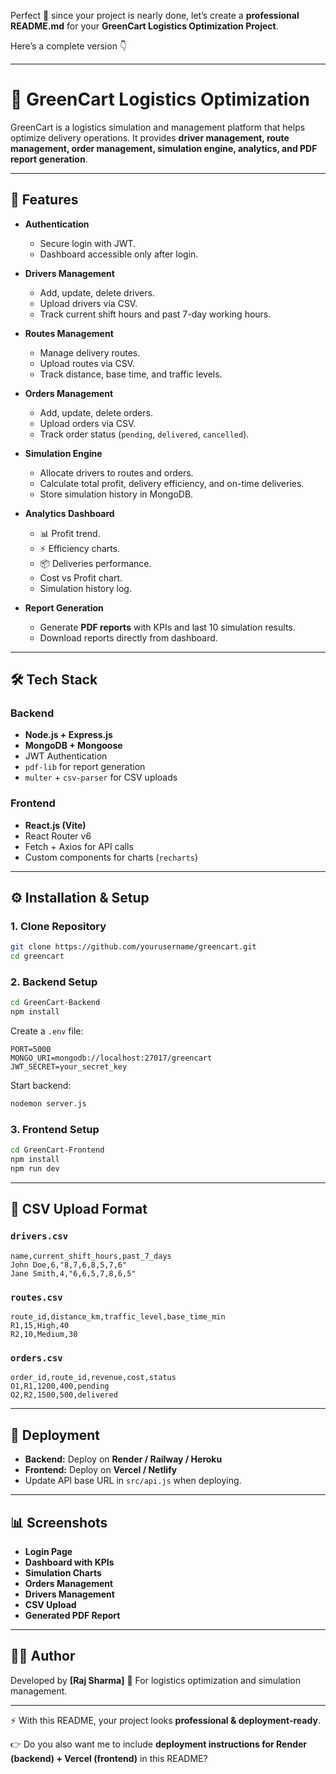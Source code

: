 Perfect 🎉 since your project is nearly done, let’s create a **professional README.md** for your **GreenCart Logistics Optimization Project**.

Here’s a complete version 👇

---

# 🚚 GreenCart Logistics Optimization

GreenCart is a logistics simulation and management platform that helps optimize delivery operations.
It provides **driver management, route management, order management, simulation engine, analytics, and PDF report generation**.

---

## 📌 Features

* **Authentication**

  * Secure login with JWT.
  * Dashboard accessible only after login.

* **Drivers Management**

  * Add, update, delete drivers.
  * Upload drivers via CSV.
  * Track current shift hours and past 7-day working hours.

* **Routes Management**

  * Manage delivery routes.
  * Upload routes via CSV.
  * Track distance, base time, and traffic levels.

* **Orders Management**

  * Add, update, delete orders.
  * Upload orders via CSV.
  * Track order status (`pending`, `delivered`, `cancelled`).

* **Simulation Engine**

  * Allocate drivers to routes and orders.
  * Calculate total profit, delivery efficiency, and on-time deliveries.
  * Store simulation history in MongoDB.

* **Analytics Dashboard**

  * 📊 Profit trend.
  * ⚡ Efficiency charts.
  * 📦 Deliveries performance.
  * Cost vs Profit chart.
  * Simulation history log.

* **Report Generation**

  * Generate **PDF reports** with KPIs and last 10 simulation results.
  * Download reports directly from dashboard.

---

## 🛠 Tech Stack

### Backend

* **Node.js + Express.js**
* **MongoDB + Mongoose**
* JWT Authentication
* `pdf-lib` for report generation
* `multer` + `csv-parser` for CSV uploads

### Frontend

* **React.js (Vite)**
* React Router v6
* Fetch + Axios for API calls
* Custom components for charts (`recharts`)

---

## ⚙️ Installation & Setup

### 1. Clone Repository

```bash
git clone https://github.com/yourusername/greencart.git
cd greencart
```

### 2. Backend Setup

```bash
cd GreenCart-Backend
npm install
```

Create a `.env` file:

```env
PORT=5000
MONGO_URI=mongodb://localhost:27017/greencart
JWT_SECRET=your_secret_key
```

Start backend:

```bash
nodemon server.js
```

### 3. Frontend Setup

```bash
cd GreenCart-Frontend
npm install
npm run dev
```

---

## 📂 CSV Upload Format

### `drivers.csv`

```csv
name,current_shift_hours,past_7_days
John Doe,6,"8,7,6,8,5,7,6"
Jane Smith,4,"6,6,5,7,8,6,5"
```

### `routes.csv`

```csv
route_id,distance_km,traffic_level,base_time_min
R1,15,High,40
R2,10,Medium,30
```

### `orders.csv`

```csv
order_id,route_id,revenue,cost,status
O1,R1,1200,400,pending
O2,R2,1500,500,delivered
```

---

## 🚀 Deployment

* **Backend:** Deploy on **Render / Railway / Heroku**
* **Frontend:** Deploy on **Vercel / Netlify**
* Update API base URL in `src/api.js` when deploying.

---

## 📊 Screenshots

* **Login Page**
* **Dashboard with KPIs**
* **Simulation Charts**
* **Orders Management**
* **Drivers Management**
* **CSV Upload**
* **Generated PDF Report**

---

## 👨‍💻 Author

Developed by **\[Raj Sharma]** 🚀
For logistics optimization and simulation management.

---

⚡ With this README, your project looks **professional & deployment-ready**.

👉 Do you also want me to include **deployment instructions for Render (backend) + Vercel (frontend)** in this README?
